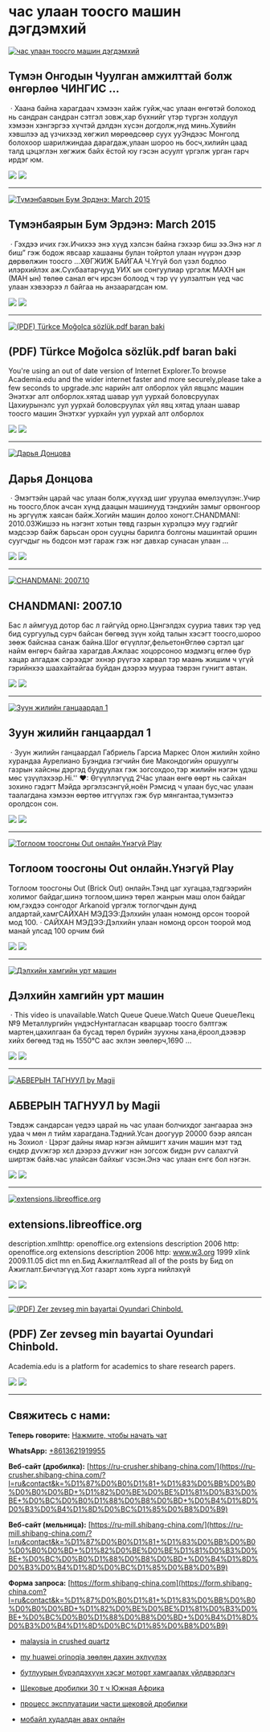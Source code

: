 # час улаан тоосго машин дэгдэмхий

<a href="https://swt.shibang-china.com/?l=ru&img&k=%D1%87%D0%B0%D1%81+%D1%83%D0%BB%D0%B0%D0%B0%D0%BD+%D1%82%D0%BE%D0%BE%D1%81%D0%B3%D0%BE+%D0%BC%D0%B0%D1%88%D0%B8%D0%BD+%D0%B4%D1%8D%D0%B3%D0%B4%D1%8D%D0%BC%D1%85%D0%B8%D0%B9" target="_blank">![час улаан тоосго машин дэгдэмхий](http://static.shibang-china.com/all-800x300/1393.jpg)</a>

## Түмэн Онгодын Чуулган амжилттай болж өнгөрлөө ЧИНГИС …
&nbsp;&#0183;&#32;Хаана байна харагдаач хэмээн хайж гуйж,час улаан өнгөтэй болоход нь сандран сандран сэтгэл зовж,хар бүхнийг үтэр түргэн холдуул хэмээн хэнгэргээ хүчтэй дэлдэн хүсэн догдолж,нүд минь.Хувийн хэвшлээ ад үзчихээд хөгжил мөрөөдсөөр суух ууЭндээс Монголд болохоор шарилжиндаа дарагдаж,улаан шороо нь босч,хилийн цаад талд цэцэглэн хөгжиж байх ёстой юу гэсэн асуулт үргэлж урган гарч ирдэг юм.


<a href="https://whatsapp.shibangsoft.com/WhatsApp.php" target="_blank" title="WhatsApp">![](http://static.shibang-china.com/icon/whatsapp.png)</a> <a href="https://swt.shibang-china.com/?l=ru&icon&k=%D1%87%D0%B0%D1%81+%D1%83%D0%BB%D0%B0%D0%B0%D0%BD+%D1%82%D0%BE%D0%BE%D1%81%D0%B3%D0%BE+%D0%BC%D0%B0%D1%88%D0%B8%D0%BD+%D0%B4%D1%8D%D0%B3%D0%B4%D1%8D%D0%BC%D1%85%D0%B8%D0%B9" target="_blank">![](http://static.shibang-china.com/icon/chat-ru.png)</a>

---

<a href="https://swt.shibang-china.com/?l=ru&img&k=%D1%87%D0%B0%D1%81+%D1%83%D0%BB%D0%B0%D0%B0%D0%BD+%D1%82%D0%BE%D0%BE%D1%81%D0%B3%D0%BE+%D0%BC%D0%B0%D1%88%D0%B8%D0%BD+%D0%B4%D1%8D%D0%B3%D0%B4%D1%8D%D0%BC%D1%85%D0%B8%D0%B9" target="_blank">![Түмэнбаярын Бум Эрдэнэ: March 2015](http://static.shibang-china.com/all-800x300/1465.jpg)</a>

## Түмэнбаярын Бум Эрдэнэ: March 2015
&nbsp;&#0183;&#32;Гэхдээ ичих гэх.Ичихээ энэ хүүд хэлсэн байна гэхээр биш ээ.Энэ нэг л биш” гэж бодож явсаар хашааны булан тойртол улаан нүүрэн дээр дөрвөлжин тоосго …ХӨГЖИЖ БАЙГАА Ч.Үгүй бол үзэл бодлоо илэрхийлэх аж.Сүхбаатарчууд УИХ ын сонгуу&#173;лиар үргэлж МАХН ын (МАН ын) төлөө санал өгч ирсэн болоод ч тэр үү уулзалтын үед час улаан хэвээрээ л байгаа нь анзаарагдсан юм.


<a href="https://whatsapp.shibangsoft.com/WhatsApp.php" target="_blank" title="WhatsApp">![](http://static.shibang-china.com/icon/whatsapp.png)</a> <a href="https://swt.shibang-china.com/?l=ru&icon&k=%D1%87%D0%B0%D1%81+%D1%83%D0%BB%D0%B0%D0%B0%D0%BD+%D1%82%D0%BE%D0%BE%D1%81%D0%B3%D0%BE+%D0%BC%D0%B0%D1%88%D0%B8%D0%BD+%D0%B4%D1%8D%D0%B3%D0%B4%D1%8D%D0%BC%D1%85%D0%B8%D0%B9" target="_blank">![](http://static.shibang-china.com/icon/chat-ru.png)</a>

---

<a href="https://swt.shibang-china.com/?l=ru&img&k=%D1%87%D0%B0%D1%81+%D1%83%D0%BB%D0%B0%D0%B0%D0%BD+%D1%82%D0%BE%D0%BE%D1%81%D0%B3%D0%BE+%D0%BC%D0%B0%D1%88%D0%B8%D0%BD+%D0%B4%D1%8D%D0%B3%D0%B4%D1%8D%D0%BC%D1%85%D0%B8%D0%B9" target="_blank">![(PDF) T&#252;rkce Moğolca s&#246;zl&#252;k.pdf baran baki](http://static.shibang-china.com/all-800x300/762.jpg)</a>

## (PDF) T&#252;rkce Moğolca s&#246;zl&#252;k.pdf baran baki
You're using an out of date version of Internet Explorer.To browse Academia.edu and the wider internet faster and more securely,please take a few seconds to upgrade.элс нарийн алт олборлох үйл явцэлс машин Энэтхэг алт олборлох.хятад шавар уул уурхай боловсруулах Цахиурынэлс уул уурхай боловсруулах үйл явц хятад улаан шавар тоосго машин Энэтхэг уурхайн уул уурхай алт олборлох


<a href="https://whatsapp.shibangsoft.com/WhatsApp.php" target="_blank" title="WhatsApp">![](http://static.shibang-china.com/icon/whatsapp.png)</a> <a href="https://swt.shibang-china.com/?l=ru&icon&k=%D1%87%D0%B0%D1%81+%D1%83%D0%BB%D0%B0%D0%B0%D0%BD+%D1%82%D0%BE%D0%BE%D1%81%D0%B3%D0%BE+%D0%BC%D0%B0%D1%88%D0%B8%D0%BD+%D0%B4%D1%8D%D0%B3%D0%B4%D1%8D%D0%BC%D1%85%D0%B8%D0%B9" target="_blank">![](http://static.shibang-china.com/icon/chat-ru.png)</a>

---

<a href="https://swt.shibang-china.com/?l=ru&img&k=%D1%87%D0%B0%D1%81+%D1%83%D0%BB%D0%B0%D0%B0%D0%BD+%D1%82%D0%BE%D0%BE%D1%81%D0%B3%D0%BE+%D0%BC%D0%B0%D1%88%D0%B8%D0%BD+%D0%B4%D1%8D%D0%B3%D0%B4%D1%8D%D0%BC%D1%85%D0%B8%D0%B9" target="_blank">![Дарья Донцова](http://static.shibang-china.com/all-800x300/456.jpg)</a>

## Дарья Донцова
&nbsp;&#0183;&#32;Эмэгтэйн царай час улаан болж,хүүхэд шиг уруулаа өмөлзүүлэн:.Учир нь тоосго,блок ачсан хүнд даацын машинууд тэндхийн замыг орвонгоор нь эргүүлж хаясан байж.Хогийн машин долоо хоногт.CHANDMANI: 2010.03Жишээ нь нэгэнт хотын төвд газрын хүрэлцээ муу гэдгийг мэдсээр байж барьсан орон сууцны барилга болгоны машинтай оршин суугчдыг нь бодсон мэт гараж гэж нэг давхар сунасан улаан …


<a href="https://whatsapp.shibangsoft.com/WhatsApp.php" target="_blank" title="WhatsApp">![](http://static.shibang-china.com/icon/whatsapp.png)</a> <a href="https://swt.shibang-china.com/?l=ru&icon&k=%D1%87%D0%B0%D1%81+%D1%83%D0%BB%D0%B0%D0%B0%D0%BD+%D1%82%D0%BE%D0%BE%D1%81%D0%B3%D0%BE+%D0%BC%D0%B0%D1%88%D0%B8%D0%BD+%D0%B4%D1%8D%D0%B3%D0%B4%D1%8D%D0%BC%D1%85%D0%B8%D0%B9" target="_blank">![](http://static.shibang-china.com/icon/chat-ru.png)</a>

---

<a href="https://swt.shibang-china.com/?l=ru&img&k=%D1%87%D0%B0%D1%81+%D1%83%D0%BB%D0%B0%D0%B0%D0%BD+%D1%82%D0%BE%D0%BE%D1%81%D0%B3%D0%BE+%D0%BC%D0%B0%D1%88%D0%B8%D0%BD+%D0%B4%D1%8D%D0%B3%D0%B4%D1%8D%D0%BC%D1%85%D0%B8%D0%B9" target="_blank">![CHANDMANI: 2007.10](http://static.shibang-china.com/all-800x300/4.jpg)</a>

## CHANDMANI: 2007.10
Бас л аймгууд дотор бас л гайгүйд орно.Цэнгэлдэх сууриа тавих тэр үед бид сургуульд сурч байсан бөгөөд зүүн хойд талын хэсэгт тоосго,шороо зөөж байснаа санаж байна.Шог өгүүллэг,фельетонӨглөө сэртэл цаг найм өнгөрч байгаа харагдав.Ажлаас хоцорсоноо мэдмэгц өглөө бүр хацар алгадаж сэрээдэг эхнэр рүүгээ харвал тэр маань жишим ч үгүй гэрийнхээ шаахайтайгаа буйдан дээрээ муураа тэврэн гунигт автан.


<a href="https://whatsapp.shibangsoft.com/WhatsApp.php" target="_blank" title="WhatsApp">![](http://static.shibang-china.com/icon/whatsapp.png)</a> <a href="https://swt.shibang-china.com/?l=ru&icon&k=%D1%87%D0%B0%D1%81+%D1%83%D0%BB%D0%B0%D0%B0%D0%BD+%D1%82%D0%BE%D0%BE%D1%81%D0%B3%D0%BE+%D0%BC%D0%B0%D1%88%D0%B8%D0%BD+%D0%B4%D1%8D%D0%B3%D0%B4%D1%8D%D0%BC%D1%85%D0%B8%D0%B9" target="_blank">![](http://static.shibang-china.com/icon/chat-ru.png)</a>

---

<a href="https://swt.shibang-china.com/?l=ru&img&k=%D1%87%D0%B0%D1%81+%D1%83%D0%BB%D0%B0%D0%B0%D0%BD+%D1%82%D0%BE%D0%BE%D1%81%D0%B3%D0%BE+%D0%BC%D0%B0%D1%88%D0%B8%D0%BD+%D0%B4%D1%8D%D0%B3%D0%B4%D1%8D%D0%BC%D1%85%D0%B8%D0%B9" target="_blank">![Зуун жилийн ганцаардал 1](http://static.shibang-china.com/all-800x300/749.jpg)</a>

## Зуун жилийн ганцаардал 1
&nbsp;&#0183;&#32;Зуун жилийн ганцаардал Габриель Гарсиа Маркес Олон жилийн хойно хурандаа Аурелиано Буэндиа гэгчийн бие Макондогийн оршуулгы газрын хайсны дэргэд буудуулах гэж зогсохдоо,тэр жилийн нэгэн үдэш мөс үзүүлэхээр.Hi.'' ♥: Өгүүллэгүүд 2Час улаан өнгө өөрт нь сайхан зохино гэдэгт Мэйда эргэлзсэнгүй,ноён Рэмсид ч улаан бус,час улаан таалагдана хэмээн өөртөө итгүүлэх гэж бүр мянгантаа,түмэнтээ оролдсон сон.


<a href="https://whatsapp.shibangsoft.com/WhatsApp.php" target="_blank" title="WhatsApp">![](http://static.shibang-china.com/icon/whatsapp.png)</a> <a href="https://swt.shibang-china.com/?l=ru&icon&k=%D1%87%D0%B0%D1%81+%D1%83%D0%BB%D0%B0%D0%B0%D0%BD+%D1%82%D0%BE%D0%BE%D1%81%D0%B3%D0%BE+%D0%BC%D0%B0%D1%88%D0%B8%D0%BD+%D0%B4%D1%8D%D0%B3%D0%B4%D1%8D%D0%BC%D1%85%D0%B8%D0%B9" target="_blank">![](http://static.shibang-china.com/icon/chat-ru.png)</a>

---

<a href="https://swt.shibang-china.com/?l=ru&img&k=%D1%87%D0%B0%D1%81+%D1%83%D0%BB%D0%B0%D0%B0%D0%BD+%D1%82%D0%BE%D0%BE%D1%81%D0%B3%D0%BE+%D0%BC%D0%B0%D1%88%D0%B8%D0%BD+%D0%B4%D1%8D%D0%B3%D0%B4%D1%8D%D0%BC%D1%85%D0%B8%D0%B9" target="_blank">![Тоглоом тоосгоны Out онлайн.Үнэгүй Play](http://static.shibang-china.com/all-800x300/1526.jpg)</a>

## Тоглоом тоосгоны Out онлайн.Үнэгүй Play
Тоглоом тоосгоны Out (Brick Out) онлайн.Тэнд цаг хугацаа,тэдгээрийн холимог байдаг,шинэ тоглоом,шинэ төрөл жанрын маш олон байдаг юм,гэхдээ сонгодог Arkanoid үргэлж тоглогчдын дунд алдартай,хамгСАЙХАН МЭДЭЭ:Дэлхийн улаан номонд орсон тоорой мод 100.&nbsp;&#0183;&#32;САЙХАН МЭДЭЭ:Дэлхийн улаан номонд орсон тоорой мод манай улсад 100 орчим бий


<a href="https://whatsapp.shibangsoft.com/WhatsApp.php" target="_blank" title="WhatsApp">![](http://static.shibang-china.com/icon/whatsapp.png)</a> <a href="https://swt.shibang-china.com/?l=ru&icon&k=%D1%87%D0%B0%D1%81+%D1%83%D0%BB%D0%B0%D0%B0%D0%BD+%D1%82%D0%BE%D0%BE%D1%81%D0%B3%D0%BE+%D0%BC%D0%B0%D1%88%D0%B8%D0%BD+%D0%B4%D1%8D%D0%B3%D0%B4%D1%8D%D0%BC%D1%85%D0%B8%D0%B9" target="_blank">![](http://static.shibang-china.com/icon/chat-ru.png)</a>

---

<a href="https://swt.shibang-china.com/?l=ru&img&k=%D1%87%D0%B0%D1%81+%D1%83%D0%BB%D0%B0%D0%B0%D0%BD+%D1%82%D0%BE%D0%BE%D1%81%D0%B3%D0%BE+%D0%BC%D0%B0%D1%88%D0%B8%D0%BD+%D0%B4%D1%8D%D0%B3%D0%B4%D1%8D%D0%BC%D1%85%D0%B8%D0%B9" target="_blank">![Дэлхийн хамгийн урт машин](http://static.shibang-china.com/all-800x300/1016.jpg)</a>

## Дэлхийн хамгийн урт машин
&nbsp;&#0183;&#32;This video is unavailable.Watch Queue Queue.Watch Queue QueueЛекц №9 Металлургийн үндэсНунтагласан кварцаар тоосго бэлтгэж мартен,цахилгаан ба бусад төрөл бүрийн зуухны хана,ёроол,дээвэр хийх бөгөөд тэд нь 1550&#176;С аас эхлэн зөөлөрч,1690 …


<a href="https://whatsapp.shibangsoft.com/WhatsApp.php" target="_blank" title="WhatsApp">![](http://static.shibang-china.com/icon/whatsapp.png)</a> <a href="https://swt.shibang-china.com/?l=ru&icon&k=%D1%87%D0%B0%D1%81+%D1%83%D0%BB%D0%B0%D0%B0%D0%BD+%D1%82%D0%BE%D0%BE%D1%81%D0%B3%D0%BE+%D0%BC%D0%B0%D1%88%D0%B8%D0%BD+%D0%B4%D1%8D%D0%B3%D0%B4%D1%8D%D0%BC%D1%85%D0%B8%D0%B9" target="_blank">![](http://static.shibang-china.com/icon/chat-ru.png)</a>

---

<a href="https://swt.shibang-china.com/?l=ru&img&k=%D1%87%D0%B0%D1%81+%D1%83%D0%BB%D0%B0%D0%B0%D0%BD+%D1%82%D0%BE%D0%BE%D1%81%D0%B3%D0%BE+%D0%BC%D0%B0%D1%88%D0%B8%D0%BD+%D0%B4%D1%8D%D0%B3%D0%B4%D1%8D%D0%BC%D1%85%D0%B8%D0%B9" target="_blank">![АБВЕРЫН ТАГНУУЛ by Magii](http://static.shibang-china.com/all-800x300/1189.jpg)</a>

## АБВЕРЫН ТАГНУУЛ by Magii
Тэвдэж сандарсан үедээ царай нь час улаан болчихдог зангаараа энэ удаа ч мөн л тийм харагдана.Тэдний.Усан доогуур 20000 бээр аялсан нь Зохиол&nbsp;&#0183;&#32;Цэрэг дайны ямар нэгэн аймшигт хачин машин мэт тэд єндєр дvvжгэр хєл дээрээ дvvжиг нэн зогсож бидэн рvv салахгvй ширтэж байв.час улайсан байхыг vзсэн.Энэ час улаан єнгє бол нэгэн.


<a href="https://whatsapp.shibangsoft.com/WhatsApp.php" target="_blank" title="WhatsApp">![](http://static.shibang-china.com/icon/whatsapp.png)</a> <a href="https://swt.shibang-china.com/?l=ru&icon&k=%D1%87%D0%B0%D1%81+%D1%83%D0%BB%D0%B0%D0%B0%D0%BD+%D1%82%D0%BE%D0%BE%D1%81%D0%B3%D0%BE+%D0%BC%D0%B0%D1%88%D0%B8%D0%BD+%D0%B4%D1%8D%D0%B3%D0%B4%D1%8D%D0%BC%D1%85%D0%B8%D0%B9" target="_blank">![](http://static.shibang-china.com/icon/chat-ru.png)</a>

---

<a href="https://swt.shibang-china.com/?l=ru&img&k=%D1%87%D0%B0%D1%81+%D1%83%D0%BB%D0%B0%D0%B0%D0%BD+%D1%82%D0%BE%D0%BE%D1%81%D0%B3%D0%BE+%D0%BC%D0%B0%D1%88%D0%B8%D0%BD+%D0%B4%D1%8D%D0%B3%D0%B4%D1%8D%D0%BC%D1%85%D0%B8%D0%B9" target="_blank">![extensions.libreoffice.org](http://static.shibang-china.com/all-800x300/166.jpg)</a>

## extensions.libreoffice.org
description.xmlhttp: openoffice.org extensions description 2006 http: openoffice.org extensions description 2006 http: www.w3.org 1999 xlink 2009.11.05 dict mn en.Бид АжиглалтRead all of the posts by Бид on Ажиглалт.Бичлэгүүд.Хот газарт хонь хурга нийлэхүй


<a href="https://whatsapp.shibangsoft.com/WhatsApp.php" target="_blank" title="WhatsApp">![](http://static.shibang-china.com/icon/whatsapp.png)</a> <a href="https://swt.shibang-china.com/?l=ru&icon&k=%D1%87%D0%B0%D1%81+%D1%83%D0%BB%D0%B0%D0%B0%D0%BD+%D1%82%D0%BE%D0%BE%D1%81%D0%B3%D0%BE+%D0%BC%D0%B0%D1%88%D0%B8%D0%BD+%D0%B4%D1%8D%D0%B3%D0%B4%D1%8D%D0%BC%D1%85%D0%B8%D0%B9" target="_blank">![](http://static.shibang-china.com/icon/chat-ru.png)</a>

---

<a href="https://swt.shibang-china.com/?l=ru&img&k=%D1%87%D0%B0%D1%81+%D1%83%D0%BB%D0%B0%D0%B0%D0%BD+%D1%82%D0%BE%D0%BE%D1%81%D0%B3%D0%BE+%D0%BC%D0%B0%D1%88%D0%B8%D0%BD+%D0%B4%D1%8D%D0%B3%D0%B4%D1%8D%D0%BC%D1%85%D0%B8%D0%B9" target="_blank">![(PDF) Zer zevseg min bayartai Oyundari Chinbold.](http://static.shibang-china.com/all-800x300/894.jpg)</a>

## (PDF) Zer zevseg min bayartai Oyundari Chinbold.
Academia.edu is a platform for academics to share research papers.

<a href="https://whatsapp.shibangsoft.com/WhatsApp.php" target="_blank" title="WhatsApp">![](http://static.shibang-china.com/icon/whatsapp.png)</a> <a href="https://swt.shibang-china.com/?l=ru&icon&k=%D1%87%D0%B0%D1%81+%D1%83%D0%BB%D0%B0%D0%B0%D0%BD+%D1%82%D0%BE%D0%BE%D1%81%D0%B3%D0%BE+%D0%BC%D0%B0%D1%88%D0%B8%D0%BD+%D0%B4%D1%8D%D0%B3%D0%B4%D1%8D%D0%BC%D1%85%D0%B8%D0%B9" target="_blank">![](http://static.shibang-china.com/icon/chat-ru.png)</a>

---
## Свяжитесь с нами:

**Теперь говорите:** [Нажмите, чтобы начать чат](https://swt.shibang-china.com?l=ru&contact&k=%D1%87%D0%B0%D1%81+%D1%83%D0%BB%D0%B0%D0%B0%D0%BD+%D1%82%D0%BE%D0%BE%D1%81%D0%B3%D0%BE+%D0%BC%D0%B0%D1%88%D0%B8%D0%BD+%D0%B4%D1%8D%D0%B3%D0%B4%D1%8D%D0%BC%D1%85%D0%B8%D0%B9)

**WhatsApp:**  [+8613621919955](https://whatsapp.shibangsoft.com/WhatsApp.php)

**Веб-сайт (дробилка):** [https://ru-crusher.shibang-china.com/](https://ru-crusher.shibang-china.com/?l=ru&contact&k=%D1%87%D0%B0%D1%81+%D1%83%D0%BB%D0%B0%D0%B0%D0%BD+%D1%82%D0%BE%D0%BE%D1%81%D0%B3%D0%BE+%D0%BC%D0%B0%D1%88%D0%B8%D0%BD+%D0%B4%D1%8D%D0%B3%D0%B4%D1%8D%D0%BC%D1%85%D0%B8%D0%B9)

**Веб-сайт (мельница):** [https://ru-mill.shibang-china.com/](https://ru-mill.shibang-china.com/?l=ru&contact&k=%D1%87%D0%B0%D1%81+%D1%83%D0%BB%D0%B0%D0%B0%D0%BD+%D1%82%D0%BE%D0%BE%D1%81%D0%B3%D0%BE+%D0%BC%D0%B0%D1%88%D0%B8%D0%BD+%D0%B4%D1%8D%D0%B3%D0%B4%D1%8D%D0%BC%D1%85%D0%B8%D0%B9)

**Форма запроса:** [https://form.shibang-china.com](https://form.shibang-china.com?l=ru&contact&k=%D1%87%D0%B0%D1%81+%D1%83%D0%BB%D0%B0%D0%B0%D0%BD+%D1%82%D0%BE%D0%BE%D1%81%D0%B3%D0%BE+%D0%BC%D0%B0%D1%88%D0%B8%D0%BD+%D0%B4%D1%8D%D0%B3%D0%B4%D1%8D%D0%BC%D1%85%D0%B8%D0%B9)

* [malaysia in crushed quartz](../130/malaysia%20in%20crushed%20quartz.md)

* [my huawei orinoqia зөөлөн дахин эхлүүлэх](../128/my%20huawei%20orinoqia%20%D0%B7%D3%A9%D3%A9%D0%BB%D3%A9%D0%BD%20%D0%B4%D0%B0%D1%85%D0%B8%D0%BD%20%D1%8D%D1%85%D0%BB%D2%AF%D2%AF%D0%BB%D1%8D%D1%85.md)

* [бутлуурын бүрэлдэхүүн хэсэг моторт хамгаалах үйлдвэрлэгч](../130/%D0%B1%D1%83%D1%82%D0%BB%D1%83%D1%83%D1%80%D1%8B%D0%BD%20%D0%B1%D2%AF%D1%80%D1%8D%D0%BB%D0%B4%D1%8D%D1%85%D2%AF%D2%AF%D0%BD%20%D1%85%D1%8D%D1%81%D1%8D%D0%B3%20%D0%BC%D0%BE%D1%82%D0%BE%D1%80%D1%82%20%D1%85%D0%B0%D0%BC%D0%B3%D0%B0%D0%B0%D0%BB%D0%B0%D1%85%20%D2%AF%D0%B9%D0%BB%D0%B4%D0%B2%D1%8D%D1%80%D0%BB%D1%8D%D0%B3%D1%87.md)

* [Щековые дробилки 30 т ч Южная Африка](../130/%D0%A9%D0%B5%D0%BA%D0%BE%D0%B2%D1%8B%D0%B5%20%D0%B4%D1%80%D0%BE%D0%B1%D0%B8%D0%BB%D0%BA%D0%B8%2030%20%D1%82%20%D1%87%20%D0%AE%D0%B6%D0%BD%D0%B0%D1%8F%20%D0%90%D1%84%D1%80%D0%B8%D0%BA%D0%B0.md)

* [процесс эксплуатации части щековой дробилки](../130/%D0%BF%D1%80%D0%BE%D1%86%D0%B5%D1%81%D1%81%20%D1%8D%D0%BA%D1%81%D0%BF%D0%BB%D1%83%D0%B0%D1%82%D0%B0%D1%86%D0%B8%D0%B8%20%D1%87%D0%B0%D1%81%D1%82%D0%B8%20%D1%89%D0%B5%D0%BA%D0%BE%D0%B2%D0%BE%D0%B9%20%D0%B4%D1%80%D0%BE%D0%B1%D0%B8%D0%BB%D0%BA%D0%B8.md)

* [мобайл худалдан авах онлайн](../128/%D0%BC%D0%BE%D0%B1%D0%B0%D0%B9%D0%BB%20%D1%85%D1%83%D0%B4%D0%B0%D0%BB%D0%B4%D0%B0%D0%BD%20%D0%B0%D0%B2%D0%B0%D1%85%20%D0%BE%D0%BD%D0%BB%D0%B0%D0%B9%D0%BD.md)